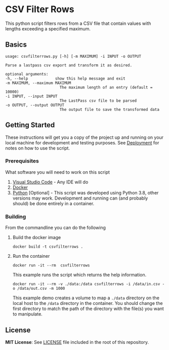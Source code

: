 # CSV Filter Rows

This python script filters rows from a CSV file that contain values with lengths exceeding a specified maximum.

## Basics

    usage: csvfilterrows.py [-h] [-m MAXIMUM] -i INPUT -o OUTPUT

    Parse a lastpass csv export and transform it as desired.

    optional arguments:
    -h, --help            show this help message and exit
    -m MAXIMUM, --maximum MAXIMUM
                            The maximum length of an entry (default = 10000)
    -i INPUT, --input INPUT
                            The LastPass csv file to be parsed
    -o OUTPUT, --output OUTPUT
                            The output file to save the transformed data

## Getting Started

These instructions will get you a copy of the project up and running on your local machine for development and testing purposes. See [Deployment](#Deployment) for notes on how to use the script.

### Prerequisites

What software you will need to work on this script

1. [Visual Studio Code](https://code.visualstudio.com/Download) - Any IDE will do
2. [Docker](https://docs.docker.com/get-docker/)
3. [Python](https://www.python.org/downloads) [Optional] - This script was developed using Python 3.8, other versions may work.  Development and running can (and probably should) be done entirely in a container.

### Building

From the commandline you can do the following

1. Build the docker image

    ```Shell
    docker build -t csvfilterrows .
    ```

2. Run the container

    ```Shell
    docker run -it --rm  csvfilterrows
    ```

    This example runs the script which returns the help information.

    ```Shell
    docker run -it --rm -v ./data:/data csvfilterrows -i /data/in.csv -o /data/out.csv -m 1000
    ```

    This example demo creates a volume to map a ```./data``` directory on the local host to the ```/data``` directory in the container.  You should change the first directory to match the path of the directory with the file(s) you want to manipulate.

## License

**MIT License**: See [LICENSE](../master/LICENSE) file included in the root of this repository.
